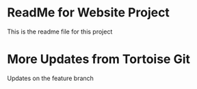 # ReadMe for Website Project

This is the readme file for this project

# More  Updates from Tortoise Git

Updates on the feature branch
